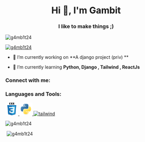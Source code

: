 <h1 align="center">Hi 👋, I'm Gambit</h1>
<h3 align="center">I like to make things ;)</h3>

<p align="left"> <img src="https://komarev.com/ghpvc/?username=g4mb1t24&label=Profileviews&color=0e75b6&style=flat" alt="g4mb1t24" /> </p>

<p align="left"> <a href="https://github.com/ryo-ma/github-profile-trophy"><img src="https://github-profile-trophy.vercel.app/?username=g4mb1t24" alt="g4mb1t24" /></a> </p>

- 🔭 I’m currently working on **A django project (priv) **

- 🌱 I’m currently learning **Python, Django , Tailwind , ReactJs**

<h3 align="left">Connect with me:</h3>
<p align="left">
</p>

<h3 align="left">Languages and Tools:</h3>
<p align="left"> <a href="https://www.w3schools.com/css/" target="_blank" rel="noreferrer"> <img src="https://raw.githubusercontent.com/devicons/devicon/master/icons/css3/css3-original-wordmark.svg" alt="css3" width="40" height="40"/> </a> <a href="https://www.python.org" target="_blank" rel="noreferrer"> <img src="https://raw.githubusercontent.com/devicons/devicon/master/icons/python/python-original.svg" alt="python" width="40" height="40"/> </a> <a href="https://tailwindcss.com/" target="_blank" rel="noreferrer"> <img src="https://www.vectorlogo.zone/logos/tailwindcss/tailwindcss-icon.svg" alt="tailwind" width="40" height="40"/> </a> </p>

<p><img align="left" src="https://github-readme-stats.vercel.app/api/top-langs?username=g4mb1t24&show_icons=true&locale=en&layout=compact" alt="g4mb1t24" /></p>
<div><br></div>

<div><p>&nbsp;<img align="center" src="https://github-readme-stats.vercel.app/api?username=g4mb1t24&show_icons=true&locale=en" alt="g4mb1t24" /></p></div>

